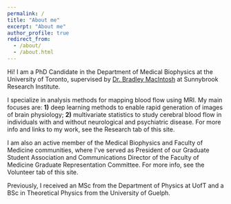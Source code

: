 ```yaml
---
permalink: /
title: "About me"
excerpt: "About me"
author_profile: true
redirect_from: 
  - /about/
  - /about.html
---
```


Hi! I am a PhD Candidate in the Department of Medical Biophysics at the University of Toronto, supervised by [Dr. Bradley MacIntosh](https://sunnybrook.ca/research/team/member.asp?t=12&m=396&page=172) at Sunnybrook Research Institute. 

I specialize in analysis methods for mapping blood flow using MRI. My main focuses are: <b>1)</b> deep learning methods to enable rapid generation of images of brain physiology; <b>2)</b> multivariate statistics to study cerebral blood flow in individuals with and without neurological and psychiatric disease. For more info and links to my work, see the Research tab of this site.

I am also an active member of the Medical Biophysics and Faculty of Medicine communities, where I've served as President of our Graduate Student Association and Communications Director of the Faculty of Medicine Graduate Representation Committee. For more info, see the Volunteer tab of this site.

Previously, I received an MSc from the Department of Physics at UofT and a BSc in Theoretical Physics from the University of Guelph.
